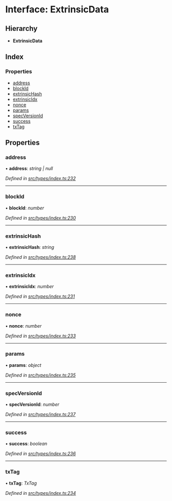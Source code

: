 # Interface: ExtrinsicData

## Hierarchy

* **ExtrinsicData**

## Index

### Properties

* [address](types.extrinsicdata.md#address)
* [blockId](types.extrinsicdata.md#blockid)
* [extrinsicHash](types.extrinsicdata.md#extrinsichash)
* [extrinsicIdx](types.extrinsicdata.md#extrinsicidx)
* [nonce](types.extrinsicdata.md#nonce)
* [params](types.extrinsicdata.md#params)
* [specVersionId](types.extrinsicdata.md#specversionid)
* [success](types.extrinsicdata.md#success)
* [txTag](types.extrinsicdata.md#txtag)

## Properties

###  address

• **address**: *string | null*

*Defined in [src/types/index.ts:232](https://github.com/PolymathNetwork/polymesh-sdk/blob/7e9a732/src/types/index.ts#L232)*

___

###  blockId

• **blockId**: *number*

*Defined in [src/types/index.ts:230](https://github.com/PolymathNetwork/polymesh-sdk/blob/7e9a732/src/types/index.ts#L230)*

___

###  extrinsicHash

• **extrinsicHash**: *string*

*Defined in [src/types/index.ts:238](https://github.com/PolymathNetwork/polymesh-sdk/blob/7e9a732/src/types/index.ts#L238)*

___

###  extrinsicIdx

• **extrinsicIdx**: *number*

*Defined in [src/types/index.ts:231](https://github.com/PolymathNetwork/polymesh-sdk/blob/7e9a732/src/types/index.ts#L231)*

___

###  nonce

• **nonce**: *number*

*Defined in [src/types/index.ts:233](https://github.com/PolymathNetwork/polymesh-sdk/blob/7e9a732/src/types/index.ts#L233)*

___

###  params

• **params**: *object*

*Defined in [src/types/index.ts:235](https://github.com/PolymathNetwork/polymesh-sdk/blob/7e9a732/src/types/index.ts#L235)*

___

###  specVersionId

• **specVersionId**: *number*

*Defined in [src/types/index.ts:237](https://github.com/PolymathNetwork/polymesh-sdk/blob/7e9a732/src/types/index.ts#L237)*

___

###  success

• **success**: *boolean*

*Defined in [src/types/index.ts:236](https://github.com/PolymathNetwork/polymesh-sdk/blob/7e9a732/src/types/index.ts#L236)*

___

###  txTag

• **txTag**: *TxTag*

*Defined in [src/types/index.ts:234](https://github.com/PolymathNetwork/polymesh-sdk/blob/7e9a732/src/types/index.ts#L234)*
